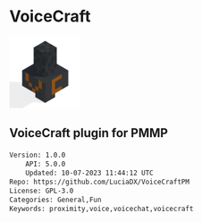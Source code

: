 # VoiceCraft
<img src="https://raw.githubusercontent.com/LuciaDX/VoiceCraftPM/6d42b3f1f783cb248156b6c44e5943db9c47c62e/icon.png" width="128" height="128" />

## VoiceCraft plugin for PMMP
```properties
Version: 1.0.0
    API: 5.0.0
    Updated: 10-07-2023 11:44:12 UTC
Repo: https://github.com/LuciaDX/VoiceCraftPM
License: GPL-3.0
Categories: General,Fun
Keywords: proximity,voice,voicechat,voicecraft
```